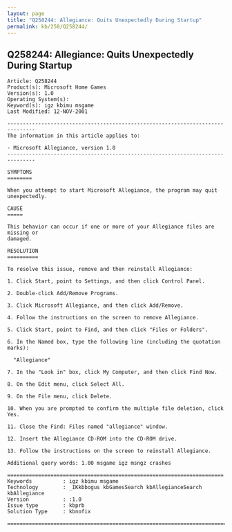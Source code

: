 ```yaml
---
layout: page
title: "Q258244: Allegiance: Quits Unexpectedly During Startup"
permalink: kb/258/Q258244/
---
```


## Q258244: Allegiance: Quits Unexpectedly During Startup

	Article: Q258244
	Product(s): Microsoft Home Games
	Version(s): 1.0
	Operating System(s): 
	Keyword(s): igz kbimu msgame
	Last Modified: 12-NOV-2001
	
	-------------------------------------------------------------------------------
	The information in this article applies to:
	
	- Microsoft Allegiance, version 1.0 
	-------------------------------------------------------------------------------
	
	SYMPTOMS
	========
	
	When you attempt to start Microsoft Allegiance, the program may quit
	unexpectedly.
	
	CAUSE
	=====
	
	This behavior can occur if one or more of your Allegiance files are missing or
	damaged.
	
	RESOLUTION
	==========
	
	To resolve this issue, remove and then reinstall Allegiance:
	
	1. Click Start, point to Settings, and then click Control Panel.
	
	2. Double-click Add/Remove Programs.
	
	3. Click Microsoft Allegiance, and then click Add/Remove.
	
	4. Follow the instructions on the screen to remove Allegiance.
	
	5. Click Start, point to Find, and then click "Files or Folders".
	
	6. In the Named box, type the following line (including the quotation marks):
	
	  "Allegiance"
	
	7. In the "Look in" box, click My Computer, and then click Find Now.
	
	8. On the Edit menu, click Select All.
	
	9. On the File menu, click Delete.
	
	10. When you are prompted to confirm the multiple file deletion, click Yes.
	
	11. Close the Find: Files named "allegiance" window.
	
	12. Insert the Allegiance CD-ROM into the CD-ROM drive.
	
	13. Follow the instructions on the screen to reinstall Allegiance.
	
	Additional query words: 1.00 msgame igz msngz crashes
	
	======================================================================
	Keywords          : igz kbimu msgame 
	Technology        : _IKkbbogus kbGamesSearch kbAllegianceSearch kbAllegiance
	Version           : :1.0
	Issue type        : kbprb
	Solution Type     : kbnofix
	
	=============================================================================
	
